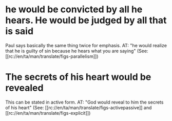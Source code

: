 # he would be convicted by all he hears. He would be judged by all that is said

Paul says basically the same thing twice for emphasis. AT: "he would realize that he is guilty of sin because he hears what you are saying" (See: [[rc://en/ta/man/translate/figs-parallelism]])

# The secrets of his heart would be revealed

This can be stated in active form. AT: "God would reveal to him the secrets of his heart" (See: [[rc://en/ta/man/translate/figs-activepassive]] and [[rc://en/ta/man/translate/figs-explicit]])